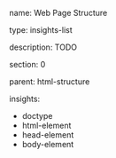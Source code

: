 name: Web Page Structure

type: insights-list

description: TODO

section: 0

parent: html-structure

insights:
  - doctype
  - html-element
  - head-element
  - body-element
